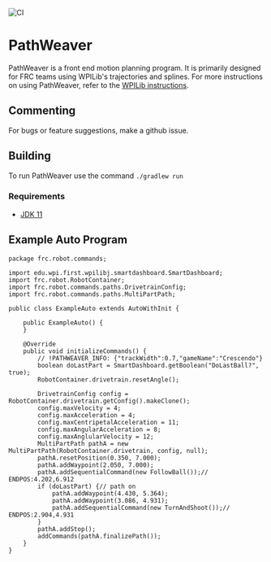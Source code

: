 ![CI](https://github.com/wpilibsuite/PathWeaver/workflows/CI/badge.svg)
# PathWeaver

PathWeaver is a front end motion planning program. It is primarily designed for FRC teams using WPILib's trajectories and splines. For more instructions on using PathWeaver, refer to the [WPILib instructions](https://docs.wpilib.org/en/stable/docs/software/wpilib-tools/pathweaver/index.html).

## Commenting
For bugs or feature suggestions, make a github issue.

## Building

To run PathWeaver use the command `./gradlew run`

### Requirements
- [JDK 11](https://adoptopenjdk.net/)

## Example Auto Program

    package frc.robot.commands;

    import edu.wpi.first.wpilibj.smartdashboard.SmartDashboard;
    import frc.robot.RobotContainer;
    import frc.robot.commands.paths.DrivetrainConfig;
    import frc.robot.commands.paths.MultiPartPath;

    public class ExampleAuto extends AutoWithInit {

        public ExampleAuto() {
        }

        @Override
        public void initializeCommands() {
            // !PATHWEAVER_INFO: {"trackWidth":0.7,"gameName":"Crescendo"}
            boolean doLastPart = SmartDashboard.getBoolean("DoLastBall?", true);
            RobotContainer.drivetrain.resetAngle();

            DrivetrainConfig config = RobotContainer.drivetrain.getConfig().makeClone();
            config.maxVelocity = 4;
            config.maxAcceleration = 4;
            config.maxCentripetalAcceleration = 11;
            config.maxAngularAcceleration = 8;
            config.maxAnglularVelocity = 12;
            MultiPartPath pathA = new MultiPartPath(RobotContainer.drivetrain, config, null);
            pathA.resetPosition(0.350, 7.000);
            pathA.addWaypoint(2.050, 7.000);
            pathA.addSequentialCommand(new FollowBall());// ENDPOS:4.202,6.912
            if (doLastPart) {// path on
                pathA.addWaypoint(4.430, 5.364);
                pathA.addWaypoint(3.086, 4.931);
                pathA.addSequentialCommand(new TurnAndShoot());// ENDPOS:2.904,4.931
            }
            pathA.addStop();
            addCommands(pathA.finalizePath());
        }
    }